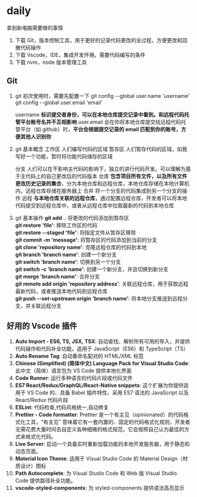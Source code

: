 # daily

拿到新电脑需要做的事情

1. 下载 Git，版本控制工具，用于更好的记录代码更改的全过程，方便更改和回撤代码操作
2. 下载 Vscode，IDE，集成开发环境，需要代码编写的条件
3. 下载 nvm，node 版本管理工具

## Git

1. git 初次使用时，需要先配置一下
   git config --global user.name 'username'
   git config --global user.email 'email'

   username **标识提交者身份，可以在本地仓库提交记录中看到。和远程代码托管平台账号名并不互相影响**
   user.email 会在你将本地仓库提交给远程代码托管平台（如 github）时，**平台会根据提交记录的 email 匹配到你的账号，方便其他人识别你**

2. git 基本概念
   工作区 人们编写代码的区域
   暂存区 人们暂存代码的区域，如我写好一个功能，暂时将功能代码储存的区域

   分支 人们可以在不影响主代码的影响下，独立的进行代码开发。可以理解为基于主代码上的自己更改后的代码版本
   仓库 **包含项目所有文件，以及所有文件更改历史记录的集合**，分为本地仓库和远程仓库，本地仓库存储在本地计算机内，远程仓库存储在服务器上
   合并 将一个分支的代码集成到另一个分支的操作
   远程 **与本地仓库关联的远程仓库**，通过配置远程仓库，开发者可以将本地代码提交到远程仓库中，或者从远程仓库中拉取最新的代码到本地仓库

3. git 基本操作
   **git add .**: 将更改的代码添加到暂存区 <br>
   **git restore 'file'**: 移除工作区的代码 <br>
   **git restore --staged 'file'**: 将指定文件从暂存区移除 <br>
   **git commit -m 'message'**: 将暂存区的代码添加到当前的分支 <br>
   **git clone 'repository name'**: 克隆远程仓库的代码到本地 <br>
   **git branch 'branch name'**: 创建一个新分支 <br>
   **git switch 'branch name'**: 切换到另一个分支 <br>
   **git switch -c 'branch name'**: 创建一个新分支，并且切换到新分支 <br>
   **git merge 'branch name'**: 合并分支 <br>
   **git remote add origin 'repository address'**: 关联远程仓库，用于获取远程最新代码，或者推送本地代码到远程仓库 <br>
   **git push --set-upstream origin 'branch name'**: 将本地分支推送到远程分支，并关联远程分支 <br>

## 好用的 Vscode 插件

1. **Auto Import - ES6, TS, JSX, TSX**: 自动查找、解析所有可用的导入，并提供代码操作和代码补全功能。适用于 JavaScript（ES6）和 TypeScript（TS）<br>
2. **Auto Rename Tag**: 自动重命名配对的 HTML/XML 标签 <br>
3. **Chinese (Simplified) (简体中文) Language Pack for Visual Studio Code**: 此中文（简体）语言包为 VS Code 提供本地化界面 <br>
4. **Code Runner**: 运行多种语言的代码片段或代码文件 <br>
5. **ES7 React/Redux/GraphQL/React-Native snippets**: 这个扩展为你提供适用于 VS Code 的、具备 Babel 插件特性、采用 ES7 语法的 JavaScript 以及 React/Redux 代码片段 <br>
6. **ESLint**: 代码检查,代码风格统一,自动修复 <br>
7. **Prettier - Code formatter**: Prettier 是一个有主见（opinionated）的代码格式化工具，“有主见” 意味着它有一套内置的、固定的代码格式化规则，开发者无需花费大量时间去自定义各种细微的格式规范，它会按照自己认为最佳的方式来格式化代码。 <br>
8. **Live Server**: 启动一个具备实时重新加载功能的本地开发服务器，用于静态和动态页面。 <br>
9. **Material Icon Theme**: 适用于 Visual Studio Code 的 Material Design（材质设计）图标 <br>
10. **Path Autocomplete**: 为 Visual Studio Code 和 Web 版 Visual Studio Code 提供路径补全功能。<br>
11. **vscode-styled-components**: 为 styled-components 提供语法高亮显示 <br>
